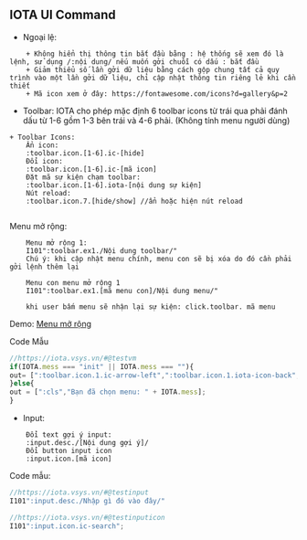 ## IOTA UI Command ##

+ Ngoại lệ:
```text
    + Không hiển thị thông tin bắt đầu bằng : hệ thống sẽ xem đó là lệnh, sử dụng /:nội dung/ nếu muốn gởi chuỗi có dấu : bắt đầu
    + Giảm thiểu số lần gởi dữ liệu bằng cách gộp chung tất cả quy trình vào một lần gởi dữ liệu, chỉ cập nhật thông tin riêng lẻ khi cần thiết
    + Mã icon xem ở đây: https://fontawesome.com/icons?d=gallery&p=2
```

+ Toolbar:
 IOTA cho phép mặc định 6 toolbar icons từ trái qua phải đánh dấu từ 1-6 gồm 1-3 bên trái và 4-6 phải. (Không tính menu người dùng) 
 
```text
+ Toolbar Icons:
    Ẩn icon:
    :toolbar.icon.[1-6].ic-[hide]
    Đổi icon:
    :toolbar.icon.[1-6].ic-[mã icon]
    Đặt mã sự kiện chạm toolbar:
    :toolbar.icon.[1-6].iota-[nội dung sự kiện]
    Nút reload:
    :toolbar.icon.7.[hide/show] //ẩn hoặc hiện nút reload
    
```

Menu mở rộng:
``` text
    Menu mở rộng 1: 
    I101":toolbar.ex1./Nội dung toolbar/"
    Chú ý: khi cập nhật menu chính, menu con sẽ bị xóa do đó cần phải gởi lệnh thêm lại
    
    Menu con menu mở rộng 1
    I101":toolbar.ex1.[mã menu con]/Nội dung menu/"
    
    khi user bấm menu sẽ nhận lại sự kiện: click.toolbar. mã menu     
```
Demo: [Menu mở rộng](https://dev.iotabot.app/#@ex1Dropdown,init)

Code Mẫu
```javascript
//https://iota.vsys.vn/#@testvm
if(IOTA.mess === "init" || IOTA.mess === ""){
out= [":toolbar.icon.1.ic-arrow-left",":toolbar.icon.1.iota-icon-back",":toolbar.icon.2.ic-bars",":toolbar.icon.2.iota-icon-menu",":toolbar.icon.7.hide"]
}else{
out = [":cls","Bạn đã chọn menu: " + IOTA.mess];
}
```

+ Input:

```text
    Đổi text gợi ý input:
    :input.desc./[Nội dung gợi ý]/
    Đổi button input icon
    :input.icon.[mã icon]
```


Code mẫu:
```javascript
//https://iota.vsys.vn/#@testinput
I101":input.desc./Nhập gì đó vào đây/"
```

```javascript
//https://iota.vsys.vn/#@testinputicon
I101":input.icon.ic-search";
```
